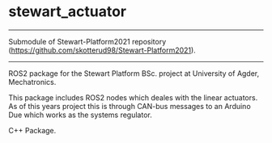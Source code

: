 # stewart_actuator
*****************************************************************************************************************

Submodule of Stewart-Platform2021 repository (https://github.com/skotterud98/Stewart-Platform2021).

*****************************************************************************************************************

ROS2 package for the Stewart Platform BSc. project at University of Agder, Mechatronics.


This package includes ROS2 nodes which deales with the linear actuators. As of this years project this is through
CAN-bus messages to an Arduino Due which works as the systems regulator.

C++ Package.
